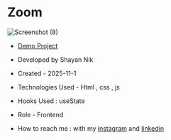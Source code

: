 # Zoom

![Screenshot (8)](https://github.com/user-attachments/assets/64694e70-3a4e-4e10-ae31-c132525ae9a8)

- [Demo Project](https://shayanmnik.github.io/FreshBooks/)

- Developed by Shayan Nik

- Created - 2025-11-1

- Technologies Used - Html , css , js

- Hooks Used : useState 

- Role - Frontend

- How to reach me : with my [instagram](https://www.instagram.com/shayan.nik_web?igsh=eGFqZ295d3B0MzJ6) and [linkedin](https://www.linkedin.com/in/shayan-nik-533594321?utm_source=share&utm_campaign=share_via&utm_content=profile&utm_medium=ios_app)
